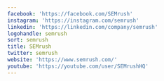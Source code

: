 ```yaml
---
facebook: 'https://facebook.com/SEMrush'
instagram: 'https://instagram.com/semrush'
linkedin: 'https://linkedin.com/company/semrush'
logohandle: semrush
sort: semrush
title: SEMrush
twitter: semrush
website: 'https://www.semrush.com/'
youtube: 'https://youtube.com/user/SEMrushHQ'
---
```

